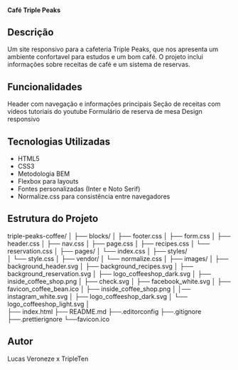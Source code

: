#### Café Triple Peaks

## Descrição

Um site responsivo para a cafeteria Triple Peaks, que nos apresenta um ambiente confortavel para estudos e um bom café. O projeto inclui informações sobre receitas de café e um sistema de reservas.

## Funcionalidades

Header com navegação e informações principais
Seção de receitas com vídeos tutoriais do youtube
Formulário de reserva de mesa
Design responsivo

## Tecnologias Utilizadas

- HTML5
- CSS3
- Metodologia BEM
- Flexbox para layouts
- Fontes personalizadas (Inter e Noto Serif)
- Normalize.css para consistência entre navegadores

## Estrutura do Projeto

triple-peaks-coffee/
│
├── blocks/
│   ├── footer.css
│   ├── form.css
│   ├── header.css
│   ├── nav.css
│   ├── page.css
│   ├── recipes.css
│   └── reservation.css
│
├── pages/
│   └── index.css
│
├── styles/    
│   └── style.css
│
├── vendor/
│   └── normalize.css
│
├── images/
│   ├── background_header.svg
│   ├── background_recipes.svg
│   ├── background_reservation.svg
│   ├── logo_coffeeshop_dark.svg
│   ├── inside_coffee_shop.png
│   ├── check.svg
│   ├── facebook_white.svg
│   ├── favicon_coffee_bean.ico
│   ├── inside_coffee_shop.png
│   │── instagram_white.svg
│   ├── logo_coffeeshop_dark.svg
│   └── logo_coffeeshop_light.svg
│   
├── index.html
├── README.md
├──.editorconfig
├──.gitignore
├──.prettierignore
└──favicon.ico



## Autor

Lucas Veroneze x TripleTen
